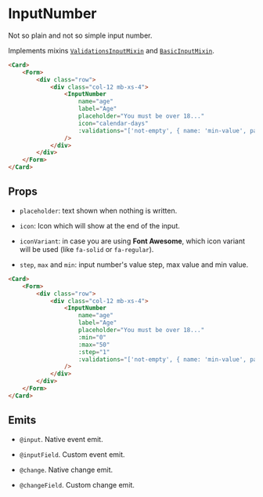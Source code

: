<script setup>
import InputNumber from '../../../lib/components/form/InputNumber.vue'
import Form from '../../../lib/components/form/Form.vue'
import Card from '../../../lib/components/info/Card.vue'
</script>

<style>
input[type="number"] {
  -moz-appearance: number-input !important;
}
</style>

# InputNumber

Not so plain and not so simple input number.

Implements mixins [`ValidationsInputMixin`](/components/form/validations-input-mixin) and [`BasicInputMixin`](/components/form/basic-input-mixin).

<Card>
    <Form>
        <div class="row">
            <div class="col-12">
                <InputNumber
                    name="age"
                    label="Age"
                    placeholder="You must be over 18..."
                    icon="calendar-days"
                    :validations="['not-empty', { name: 'min-value', params: [18] }]"
                />
            </div>
        </div>
    </Form>
</Card>

```html
<Card>
    <Form>
        <div class="row">
            <div class="col-12 mb-xs-4">
                <InputNumber
                    name="age"
                    label="Age"
                    placeholder="You must be over 18..."
                    icon="calendar-days"
                    :validations="['not-empty', { name: 'min-value', params: [18] }]"
                />
            </div>
        </div>
    </Form>
</Card>
```

<div class="mb-xs-8" />

## Props

- `placeholder`: text shown when nothing is written.

<div class="mb-xs-8" />

- `icon`: Icon which will show at the end of the input.

<div class="mb-xs-8" />

- `iconVariant`: in case you are using **Font Awesome**, which icon variant will be used (like `fa-solid` or `fa-regular`).

<div class="mb-xs-8" />

- `step`, `max` and `min`: input number's value step, max value and min value.

<Card>
    <Form>
        <div class="row">
            <div class="col-12">
                <InputNumber
                    name="age"
                    label="Age"
                    placeholder="You must be over 18..."
                    :min="0"
                    :max="50"
                    :step="1"
                    :validations="['not-empty', { name: 'min-value', params: [18] }]"
                />
            </div>
        </div>
    </Form>
</Card>

```html
<Card>
    <Form>
        <div class="row">
            <div class="col-12 mb-xs-4">
                <InputNumber
                    name="age"
                    label="Age"
                    placeholder="You must be over 18..."
                    :min="0"
                    :max="50"
                    :step="1"
                    :validations="['not-empty', { name: 'min-value', params: [18] }]"
                />
            </div>
        </div>
    </Form>
</Card>
```

<div class="mb-xs-8" />

## Emits

- `@input`. Native event emit.

<div class="mb-xs-8" />

- `@inputField`. Custom event emit.

<div class="mb-xs-8" />

- `@change`. Native change emit.

<div class="mb-xs-8" />

- `@changeField`. Custom change emit.

<div class="mb-xs-8" />

